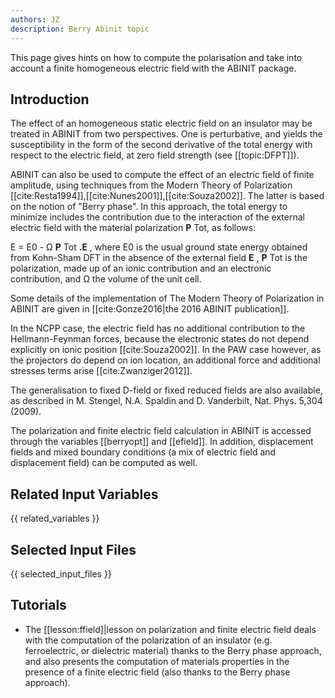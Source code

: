 ```yaml
---
authors: JZ
description: Berry Abinit topic
---
```

<!--
This file is automatically generated by mksite.py. All changes will be lost.
Change the input yaml files or the python code
-->

This page gives hints on how to compute the polarisation and take into account a finite homogeneous electric
field with the ABINIT package.

## Introduction

The effect of an homogeneous static electric field on an insulator may be
treated in ABINIT from two perspectives. One is perturbative, and yields the
susceptibility in the form of the second derivative of the total energy with
respect to the electric field, at zero field strength (see [[topic:DFPT]]).

ABINIT can also be used to compute the effect of an electric field of finite
amplitude, using techniques from the Modern Theory of Polarization
[[cite:Resta1994]],[[cite:Nunes2001]],[[cite:Souza2002]]. The latter is based
on the notion of "Berry phase". In this approach, the total energy to minimize
includes the contribution due to the interaction of the external electric
field with the material polarization **P** Tot, as follows:

E = E0 \- Ω **P** Tot **.E** , where E0 is the usual ground state energy
obtained from Kohn-Sham DFT in the absence of the external field **E** , **P**
Tot is the polarization, made up of an ionic contribution and an electronic
contribution, and Ω the volume of the unit cell.

Some details of the implementation of The Modern Theory of Polarization in
ABINIT are given in [[cite:Gonze2016|the 2016 ABINIT publication]].

In the NCPP case, the electric field has no additional contribution to the
Hellmann-Feynman forces, because the electronic states do not depend
explicitly on ionic position [[cite:Souza2002]]. In the PAW case however, as
the projectors do depend on ion location, an additional force and additional
stresses terms arise [[cite:Zwanziger2012]].

The generalisation to fixed D-field or fixed reduced fields are also
available, as described in M. Stengel, N.A. Spaldin and D. Vanderbilt, Nat.
Phys. 5,304 (2009).

The polarization and finite electric field calculation in ABINIT is accessed
through the variables [[berryopt]] and [[efield]]. In addition, displacement
fields and mixed boundary conditions (a mix of electric field and displacement
field) can be computed as well.



## Related Input Variables

{{ related_variables }}

## Selected Input Files

{{ selected_input_files }}

## Tutorials

* The [[lesson:ffield]|lesson on polarization and finite electric field deals with the computation of the polarization of an insulator (e.g. ferroelectric, or dielectric material) thanks to the Berry phase approach, and also presents the computation of materials properties in the presence of a finite electric field (also thanks to the Berry phase approach).

